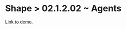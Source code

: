 # Shape > 02.1.2.02 ~ Agents

[Link to demo](https://larryzodiac.github.io/Creative-Coding/02_shape/02.1_grid/02.1.1/02.1.1.04.SVG/index.html).
